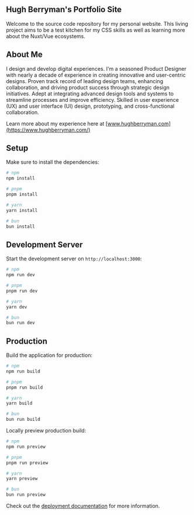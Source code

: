 ## Hugh Berryman's Portfolio Site

Welcome to the source code repository for my personal website. This living project aims to be a test kitchen for my CSS skills as well as learning more about the Nuxt/Vue ecosystems.

## About Me

I design and develop digital experiences. I'm a seasoned Product Designer with nearly a decade of experience in creating innovative and user-centric designs. Proven track record of leading design teams, enhancing collaboration, and driving product success through strategic design initiatives. Adept at integrating advanced design tools and systems to streamline processes and improve efficiency. Skilled in user experience (UX) and user interface (UI) design, prototyping, and cross-functional collaboration.

Learn more about my experience here at [www.hughberryman.com](https://www.hughberryman.com/)


## Setup

Make sure to install the dependencies:

```bash
# npm
npm install

# pnpm
pnpm install

# yarn
yarn install

# bun
bun install
```

## Development Server

Start the development server on `http://localhost:3000`:

```bash
# npm
npm run dev

# pnpm
pnpm run dev

# yarn
yarn dev

# bun
bun run dev
```

## Production

Build the application for production:

```bash
# npm
npm run build

# pnpm
pnpm run build

# yarn
yarn build

# bun
bun run build
```

Locally preview production build:

```bash
# npm
npm run preview

# pnpm
pnpm run preview

# yarn
yarn preview

# bun
bun run preview
```

Check out the [deployment documentation](https://nuxt.com/docs/getting-started/deployment) for more information.
